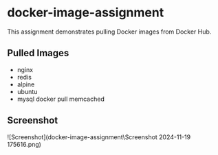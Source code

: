 # docker-image-assignment


This assignment demonstrates pulling Docker images from Docker Hub.

## Pulled Images
- nginx
- redis
- alpine
- ubuntu
- mysql
docker pull memcached
## Screenshot
![Screenshot](docker-image-assignment\Screenshot 2024-11-19 175616.png)

